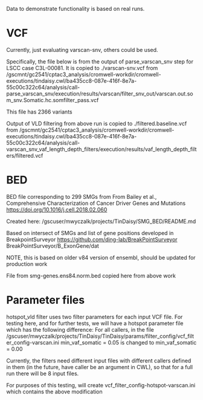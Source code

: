Data to demonstrate functionality is based on real runs.

# VCF
Currently, just evaluating varscan-snv, others could be used.

Specifically, the file below is from the output of parse_varscan_snv
step for LSCC case C3L-00081.  It is copied to ./varscan-snv.vcf from
    /gscmnt/gc2541/cptac3_analysis/cromwell-workdir/cromwell-executions/tindaisy.cwl/ba435cc8-087e-416f-8e7a-55c00c322c64/analysis/call-parse_varscan_snv/execution/results/varscan/filter_snv_out/varscan.out.som_snv.Somatic.hc.somfilter_pass.vcf

This file has 2366 variants

Output of VLD filtering from above run is copied to ./filtered.baseline.vcf from
/gscmnt/gc2541/cptac3_analysis/cromwell-workdir/cromwell-executions/tindaisy.cwl/ba435cc8-087e-416f-8e7a-55c00c322c64/analysis/call-varscan_snv_vaf_length_depth_filters/execution/results/vaf_length_depth_filters/filtered.vcf

# BED

BED file corresponding to 299 SMGs from 
    From Bailey et al., Comprehensive Characterization of Cancer Driver Genes and Mutations
    https://doi.org/10.1016/j.cell.2018.02.060

Created here: /gscuser/mwyczalk/projects/TinDaisy/SMG_BED/README.md

Based on intersect of SMGs and list of gene positions developed in BreakpointSurveyor
    https://github.com/ding-lab/BreakPointSurveyor
    BreakPointSurveyor/B_ExonGene/dat

NOTE, this is based on older v84 version of ensembl, should be updated for production work

File from smg-genes.ens84.norm.bed copied here from above work

# Parameter files

hotspot_vld filter uses two filter parameters for each input VCF file.  For testing here,
and for further tests, we will have a hotspot parameter file which has the following difference:
For all callers, in the file /gscuser/mwyczalk/projects/TinDaisy/TinDaisy/params/filter_config/vcf_filter_config-varscan.ini
    min_vaf_somatic = 0.05
is changed to
    min_vaf_somatic = 0.00

Currently, the filters need different input files with different callers defined in them
(in the future, have caller be an argument in CWL), so that for a full run there will be 8 input files.

For purposes of this testing, will create vcf_filter_config-hotspot-varscan.ini which contains the above modification

